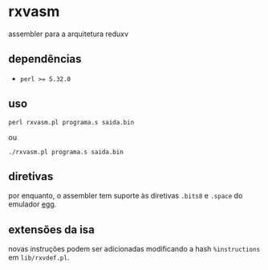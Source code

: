 # rxvasm

assembler para a arquitetura reduxv

## dependências

- `perl >= 5.32.0`

## uso

`perl rxvasm.pl programa.s saida.bin`

ou

`./rxvasm.pl programa.s saida.bin`

## diretivas

por enquanto, o assembler tem suporte às diretivas `.bits8` e `.space` do emulador [egg](https://github.com/gboncoffee/egg).

## extensões da isa

novas instruções podem ser adicionadas modificando a hash `%instructions` em `lib/rxvdef.pl`.
